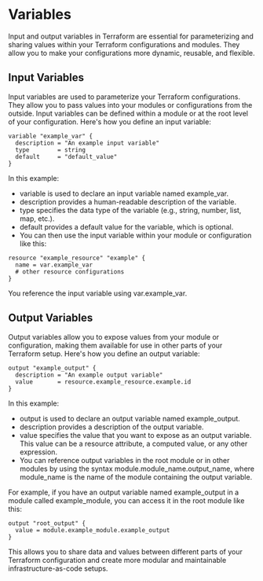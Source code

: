# Variables
Input and output variables in Terraform are essential for parameterizing and sharing values within your Terraform configurations and modules. They allow you to make your configurations more dynamic, reusable, and flexible.

## Input Variables
Input variables are used to parameterize your Terraform configurations. They allow you to pass values into your modules or configurations from the outside. Input variables can be defined within a module or at the root level of your configuration. Here's how you define an input variable:
```
variable "example_var" {
  description = "An example input variable"
  type        = string
  default     = "default_value"
}
```
In this example:

- variable is used to declare an input variable named example_var.
- description provides a human-readable description of the variable.
- type specifies the data type of the variable (e.g., string, number, list, map, etc.).
- default provides a default value for the variable, which is optional.
- You can then use the input variable within your module or configuration like this:
```
resource "example_resource" "example" {
  name = var.example_var
  # other resource configurations
}
```
You reference the input variable using var.example_var.

## Output Variables
Output variables allow you to expose values from your module or configuration, making them available for use in other parts of your Terraform setup. Here's how you define an output variable:
```
output "example_output" {
  description = "An example output variable"
  value       = resource.example_resource.example.id
}
```
In this example:

- output is used to declare an output variable named example_output.
- description provides a description of the output variable.
- value specifies the value that you want to expose as an output variable. This value can be a resource attribute, a computed value, or any other expression.
- You can reference output variables in the root module or in other modules by using the syntax module.module_name.output_name, where module_name is the name of the module containing the output variable.

For example, if you have an output variable named example_output in a module called example_module, you can access it in the root module like this:
```
output "root_output" {
  value = module.example_module.example_output
}
```
This allows you to share data and values between different parts of your Terraform configuration and create more modular and maintainable infrastructure-as-code setups.
